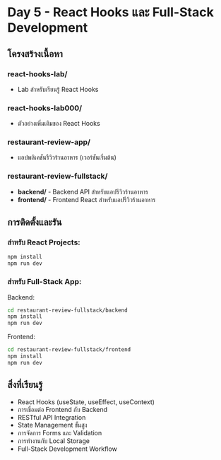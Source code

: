 # Day 5 - React Hooks และ Full-Stack Development

## โครงสร้างเนื้อหา

### react-hooks-lab/
- Lab สำหรับเรียนรู้ React Hooks

### react-hooks-lab000/
- ตัวอย่างเพิ่มเติมของ React Hooks

### restaurant-review-app/
- แอปพลิเคชันรีวิวร้านอาหาร (เวอร์ชันเริ่มต้น)

### restaurant-review-fullstack/
- **backend/** - Backend API สำหรับแอปรีวิวร้านอาหาร
- **frontend/** - Frontend React สำหรับแอปรีวิวร้านอาหาร

## การติดตั้งและรัน

### สำหรับ React Projects:
```bash
npm install
npm run dev
```

### สำหรับ Full-Stack App:

Backend:
```bash
cd restaurant-review-fullstack/backend
npm install
npm run dev
```

Frontend:
```bash
cd restaurant-review-fullstack/frontend
npm install
npm run dev
```

## สิ่งที่เรียนรู้

- React Hooks (useState, useEffect, useContext)
- การเชื่อมต่อ Frontend กับ Backend
- RESTful API Integration
- State Management ขั้นสูง
- การจัดการ Forms และ Validation
- การทำงานกับ Local Storage
- Full-Stack Development Workflow
